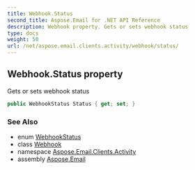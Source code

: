 ```yaml
---
title: Webhook.Status
second_title: Aspose.Email for .NET API Reference
description: Webhook property. Gets or sets webhook status
type: docs
weight: 50
url: /net/aspose.email.clients.activity/webhook/status/
---
```

## Webhook.Status property

Gets or sets webhook status

```csharp
public WebhookStatus Status { get; set; }
```

### See Also

* enum [WebhookStatus](../../webhookstatus/)
* class [Webhook](../)
* namespace [Aspose.Email.Clients.Activity](../../webhook/)
* assembly [Aspose.Email](../../../)


